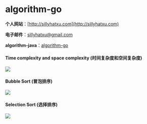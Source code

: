 # algorithm-go

**个人网站**：[http://sillyhatxu.com](http://sillyhatxu.com)

**电子邮件**：[sillyhatxu@gmail.com](mailto:sillyhatxu@gmail.com)

**algorithm-java**：[algorithm-go](https://github.com/sillyhatxu/algorithm-go)

#### Time complexity and space complexity (时间复杂度和空间复杂度)
![](https://lh3.googleusercontent.com/u7HAYaOPWiwiag8eeYk9MBsBNMsA2BT2qx9PLNTKVnrmI9n_G2kU9vlpscx-mq5hUV-WwoFgIfH2n6_j-WhiVBmdoQifiC6_6bXCs3PGJbip8C85vAx_Q9H0HAhd7RuWERb0Q4kgH27A2aj9TvcVZ-3TUdL2l1reahhSS1a1b93EegHSZPFnDbVUkgTWYQCcj4MLmN6J-u_MqO57BHwx2c-be3Z9VbsYrBwjsuZmmPcGKuaYCLtEdu3PpLd2LFdRspexaTMzeEqdkAdfYNyUd0voS-LTEvSljB51KrBAPqb-AUJTSWiY479xo-AFLvAIHuvmdRGjARbRwR6Yrs9xmXiy6V-x5mmtX8D4rq0Tvw6E7x7xnigI-36-p5eD8ukCxCXv12JP5C1_KiJVO0mdFoN8z6aXOe71OfuxuLCFN54UfgOxfg6HI6UrNwmul4k5spYASmkBsxEEWLAbLFkePtJQ6cFg4t7BRL1fiKhXi1CskaNlGzkOePcsH1jk77YpC2LRWY-Nq5ezQxV3ARIPF8U7tXE54_-PE5lzw6X6y6PUKq7Glf_4J3YN7n83I7SC-0EZdlK1HAEzlOm4UtIu2yhS9yINLljzkckLa43WEhKV1r3DIprfmfYERtUmZDGvrPKQROsReVCsRZkVzfft2JeeH_d5hDI8MOAvQjM1wCKbc3T3n_DR-e_dmyCbZwTrwyBvzzWnfZMrTRTVFH9NIowm=w602-h288-no)

#### Bubble Sort (冒泡排序)
![](https://lh3.googleusercontent.com/0TMkgJDOC-XQTuKcSHV3jVfbTRNe5-3b6AH6vqypee1FkCoMwDIfTI_OyiQgK6ySr9W3THwmWVurPAuZLTWMLfMlQmOwX7CS6AUSQj3Fmi8D-d57IMtj9IY3nBMjURlziU0gO4fHnzUuyNFA7wPDnWH38UwtDVqdk1o8VGHMwoLeruuSudsr7eMK73jtF1-YcG_Hvd0eRjs4kOH5HPfd2xyY8zfyGIJjKXY4RbU-7Qf-Erv7DXobLHbRmOljpo-MnAI89Pj2SWB6TgfaW_KYPYDp9-jeSEkUjwVg-z-pjq5sixKws0kuMNoBXKzI2XvHQKZCsF5dE4FN5vsdPOmaSaKlQ07I5qIGH3H3roWPw2h4CIDp9HPOrJRd435a7wHx3d0kOYqCX2pncYplhgw4gp2NOJDnedMF3D70B0QFXL30MXtfe8F788sHmnFGG4tXLeVUABsagbEf4DQBUZvb91AUhVYDJyeFAY5EfufINOc8dNd__pKSCeuZtt15vGDeTIzqnGVbLlx_jnRq4QnpLTevh78L2z_9qZ0xBrEbt-BX9j5HlcSXF__WsZkFb8cmznbrrmDKA_nswpchFOqrusOU5tXQggnLBUHr2KAYDckHtz4xvBe0LrO6jYOyMbHkZRZrizVilNeaF8O4vk-MU8MOysagB9MOCoR9JQXu03uBh5D-GzF-cMg3tIshT2Yl2WAVF9j0Kx8iCRqfGLs25OwX=w954-h537-no)

#### Selection Sort (选择排序)
![](https://lh3.googleusercontent.com/Mo_7Xj9Ft27tvYdrDIv7cBMUN-vXXxxqVAsWFMiVrC4QJbTcvPJTvdifI5N3nJRwlbTWMgpTKI6B6_3MMseOzb5anZXSDIyO7i6TJT1ucCWY5iX2rnpLZf44dpMAcYk7s5_kP3syJnvG3OdnpfoPmquXnpmEgNAOuLuoKRyGvhsk5U10Ddtz1gjwV2GsL38p3xVfUjyxPLD50ipEaLDSXQ3mm5AA-mhlUdgHLHekLpLiqmmN4lX5Ra7jn7pACWilcgdCRCEoNNxhGp-2gLuyLXnubj9lehtI5vOX5KEzKXWPapBPF1doSHUjBcI406LrXkmfq761huZGAisL8_LS8fckBz594lkqZWkTCYQqfa8z6S3O20i6JOdE1nVdSLYTjU7suf7YTJ_oKcjXU7bnXKpdQI2XLhYPTr29JqOxsejkZPrqPlE5nqw9bAYwzdG2LQvVyvOKv-e3D0VJBQhrOdOVKmm7sAmE62Ouy6vN51B4qoEzcTtoFDyreafArjwnndQIof9XYazOeAbvtB0NJk77tSVDTWpDqBpcNqDjfF01uz24A2E8nWgb2nvcwzMzOXhKZuAemIl06pxDcfjjK6D1zgoiKNvuhUMCVAiABbVC5h_6gB-H097vdF5MZraPPUxh5UNB-S1U7vMxoJPizW0kQeHV-sk-RaaqBQRbmDxjl3cEuKu8SK_tlQY8D0qmKVlduGwIrQzF0jQbvi8l2vYs=w632-h385-no)
